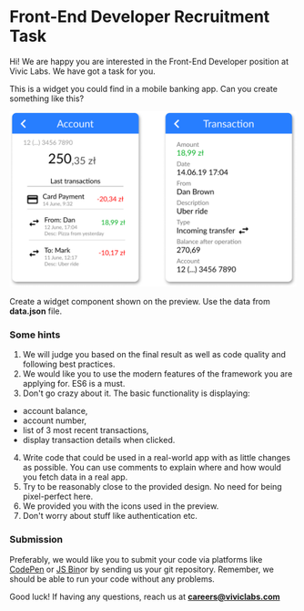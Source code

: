 # Front-End Developer Recruitment Task
Hi!
We are happy you are interested in the Front-End Developer position at Vivic Labs.
We have got a task for you.

This is a widget you could find in a mobile banking app. Can you create something like this?

![preview](https://raw.githubusercontent.com/Vivic-Labs/Front-End-Developer-Recruitment-Task/master/images/preview.png)

Create a widget component shown on the preview.
Use the data from **data.json** file.

### Some hints
1. We will judge you based on the final result as well as code quality and following best practices.
2. We would like you to use the modern features of the framework you are applying for. ES6 is a must.
3. Don't go crazy about it. The basic functionality is displaying:
- account balance,
- account number,
- list of 3 most recent transactions,
- display transaction details when clicked.
4. Write code that could be used in a real-world app with as little changes as possible. You can use comments to explain where and how would you fetch data in a real app.
5. Try to be reasonably close to the provided design. No need for being pixel-perfect here.
6. We provided you with the icons used in the preview.
7. Don't worry about stuff like authentication etc.

### Submission
Preferably, we would like you to submit your code via platforms like [CodePen](http://codepen.io/) or [JS Bin](https://jsbin.com)or by sending us your git repository. Remember, we should be able to run your code without any problems.

Good luck! If having any questions, reach us at **careers@viviclabs.com**


